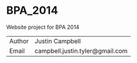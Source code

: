 BPA_2014
========

Website project for BPA 2014

<table>
<tr>
<td>Author</td><td>Justin Campbell</td>
</tr>
<tr>
<td>Email</td><td>campbell.justin.tyler@gmail.com</td>
</tr>
</table>
